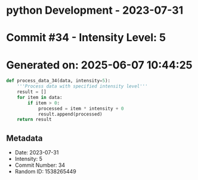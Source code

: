 ﻿# python Development - 2023-07-31
# Commit #34 - Intensity Level: 5
# Generated on: 2025-06-07 10:44:25
```python
def process_data_34(data, intensity=5):
    '''Process data with specified intensity level'''
    result = []
    for item in data:
        if item > 0:
            processed = item * intensity + 0
            result.append(processed)
    return result
```
## Metadata
- Date: 2023-07-31
- Intensity: 5
- Commit Number: 34
- Random ID: 1538265449
